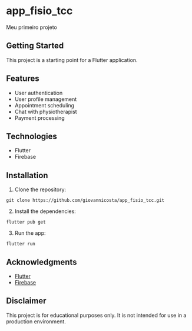# app_fisio_tcc

Meu primeiro projeto

## Getting Started

This project is a starting point for a Flutter application.

## Features

* User authentication
* User profile management
* Appointment scheduling
* Chat with physiotherapist
* Payment processing

## Technologies

* Flutter
* Firebase

## Installation

1. Clone the repository:

```
git clone https://github.com/giovannicosta/app_fisio_tcc.git
```

2. Install the dependencies:

```
flutter pub get
```

3. Run the app:

```
flutter run
```


## Acknowledgments

* [Flutter](https://flutter.dev/)
* [Firebase](https://firebase.google.com/)


## Disclaimer

This project is for educational purposes only. It is not intended for use in a production environment.
